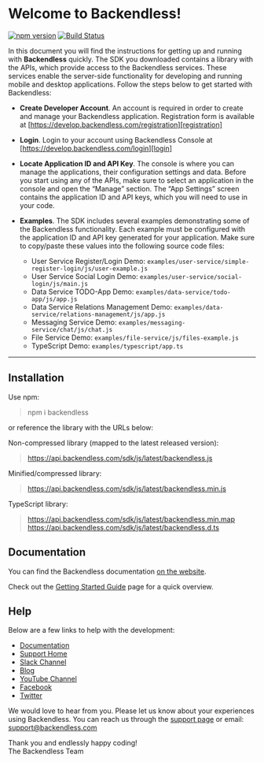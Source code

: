 # Welcome to Backendless!

[![npm version](https://img.shields.io/npm/v/backendless.svg?style=flat)](https://www.npmjs.com/package/backendless)
[![Build Status](https://travis-ci.org/Backendless/JS-SDK.svg?branch=master)](https://travis-ci.org/Backendless/JS-SDK)

In this document you will find the instructions for getting up and running with **Backendless** quickly. 
The SDK you downloaded contains a library with the APIs, which provide access to the Backendless services. 
These services enable the server-side functionality for developing and running mobile and desktop applications. 
Follow the steps below to get started with Backendless:

  * **Create Developer Account**. An account is required in order to create and manage your Backendless application. Registration form is available at [https://develop.backendless.com/registration][registration]
  * **Login**. Login to your account using Backendless Console at [https://develop.backendless.com/login][login]
  * **Locate Application ID and API Key**. The console is where you can manage the applications, their configuration settings and data. Before you start using any of the APIs, make sure to select an application in the console and open the “Manage” section. The “App Settings” screen contains the application ID and API keys, which you will need to use in your code.
  * **Examples**. The SDK includes several examples demonstrating some of the Backendless functionality. Each example must be configured with the application ID and API key generated for your application. Make sure to copy/paste these values into the following source code files:
  
    - User Service Register/Login Demo: `examples/user-service/simple-register-login/js/user-example.js`
    - User Service Social Login Demo: `examples/user-service/social-login/js/main.js`
    - Data Service TODO-App Demo: `examples/data-service/todo-app/js/app.js`
    - Data Service Relations Management Demo: `examples/data-service/relations-management/js/app.js`
    - Messaging Service Demo: `examples/messaging-service/chat/js/chat.js`  
    - File Service Demo: `examples/file-service/js/files-example.js`  
    - TypeScript Demo: `examples/typescript/app.ts`
---

## Installation
Use npm:
> npm i backendless

 or reference the library with the URLs below:
 
 Non-compressed library (mapped to the latest released version):
 > https://api.backendless.com/sdk/js/latest/backendless.js 
 
 Minified/compressed library:
 
 > https://api.backendless.com/sdk/js/latest/backendless.min.js
 
 TypeScript library:
 >https://api.backendless.com/sdk/js/latest/backendless.min.map
 https://api.backendless.com/sdk/js/latest/backendless.d.ts
 
## Documentation

You can find the Backendless documentation [on the website][documentation].

Check out the [Getting Started Guide][quick start] page for a quick overview.

## Help
Below are a few links to help with the development:

* [Documentation][documentation]
* [Support Home][support]
* [Slack Channel][slack]
* [Blog][blog]
* [YouTube Channel][youtube]
* [Facebook][facebook]
* [Twitter][twitter]

We would love to hear from you. Please let us know about your experiences using Backendless. 
You can reach us through the [support page][support] or email: [support@backendless.com](mailto:support@backendless.com)

Thank you and endlessly happy coding!  
The Backendless Team

[documentation]: https://backendless.com/products/documentation/
[support]: https://support.backendless.com
[slack]: https://slack.backendless.com
[blog]: https://backendless.com/blog
[youtube]: https://youtube.com/backendless
[facebook]: https://facebook.com/backendless
[twitter]: https://twitter.com/backendless
[login]: https://develop.backendless.com/login
[registration]: https://develop.backendless.com/registration
[quick start]: https://backendless.com/docs/js/quick_start_guide.html
